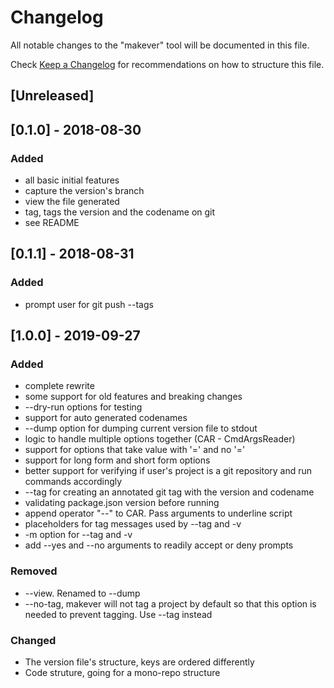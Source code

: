 # Changelog

All notable changes to the "makever" tool will be documented in this file.

Check [Keep a Changelog](http://keepachangelog.com/) for recommendations on how to structure this file.

## [Unreleased]

## [0.1.0] - 2018-08-30

### Added

- all basic initial features
- capture the version's branch
- view the file generated
- tag, tags the version and the codename on git
- see README

## [0.1.1] - 2018-08-31

### Added

- prompt user for git push --tags

## [1.0.0] - 2019-09-27

### Added

- complete rewrite
- some support for old features and breaking changes
- --dry-run options for testing
- support for auto generated codenames
- --dump option for dumping current version file to stdout
- logic to handle multiple options together (CAR - CmdArgsReader)
- support for options that take value with '=' and no '='
- support for long form and short form options
- better support for verifying if user's project is a git repository and run commands accordingly
- --tag for creating an annotated git tag with the version and codename
- validating package.json version before running
- append operator "--" to CAR. Pass arguments to underline script
- placeholders for tag messages used by --tag and -v
- -m option for --tag and -v
- add --yes and --no arguments to readily accept or deny prompts

### Removed

- --view. Renamed to --dump
- --no-tag, makever will not tag a project by default so that this option is needed to prevent tagging. Use --tag instead

### Changed

- The version file's structure, keys are ordered differently
- Code struture, going for a mono-repo structure
